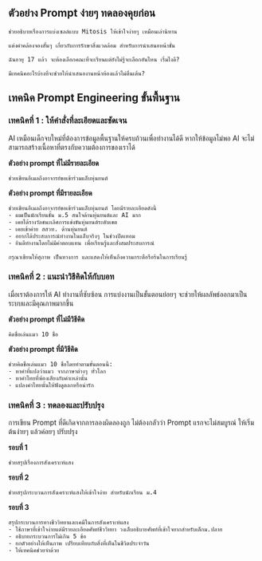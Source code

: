 ## ตัวอย่าง Prompt ง่ายๆ ทดลองคุยก่อน

```
ช่วยอธิบายเรื่องการแบ่งเซลล์แบบ Mitosis ให้เข้าใจง่ายๆ เหมือนเล่านิทาน
```

```
แต่งคำคล้องจองสั้นๆ เกี่ยวกับการรักษาสิ่งแวดล้อม สำหรับการนำเสนอหน้าชั้น
```

```
ฉันอายุ 17 แล้ว จะต้องเลือกคณะที่จะเรียนแต่ยังไม่รู้จะเลือกอันไหน เริ่มไงดี?
```

```
มีเทคนิคอะไรบ้างที่จะช่วยให้นำเสนองานหน้าห้องแล้วไม่ตื่นเต้น?
```

## เทคนิค Prompt Engineering ขั้นพื้นฐาน

### เทคนิคที่ 1 : ให้คำสั่งที่ละเอียดและชัดเจน

AI เหมือนเด็กจบใหม่ที่ต้องการข้อมูลพื้นฐานให้ครบถ้วนเพื่อทำงานได้ดี หากให้ข้อมูลไม่พอ AI จะไม่สามารถสร้างเนื้อหาที่ตรงกับความต้องการของเราได้

**ตัวอย่าง prompt ที่ไม่มีรายละเอียด**

```
ช่วยเขียนอีเมลถึงอาจารย์ขอเข้าร่วมแล็บหุ่นยนต์
```

**ตัวอย่าง prompt ที่มีรายละเอียด**

```
ช่วยเขียนอีเมลถึงอาจารย์ขอเข้าร่วมแล็บหุ่นยนต์ โดยมีรายละเอียดดังนี้
- ผมเป็นนักเรียนชั้น ม.5 สนใจด้านหุ่นยนต์และ AI มาก
- เคยได้รางวัลชนะเลิศการแข่งขันหุ่นยนต์ระดับเขต
- เคยเข้าค่าย สสวท. ด้านหุ่นยนต์
- อยากได้ประสบการณ์ทำงานในแล็บจริงๆ ในช่วงปิดเทอม
- ยินดีทำงานโดยไม่มีค่าตอบแทน เพื่อเรียนรู้และสั่งสมประสบการณ์ 

กรุณาเขียนให้สุภาพ เป็นทางการ และแสดงให้เห็นถึงความกระตือรือร้นในการเรียนรู้
```

### เทคนิคที่ 2 : แนะนำวิธีคิดให้กับบอท

เมื่อเราต้องการให้ AI ทำงานที่ซับซ้อน การแบ่งงานเป็นขั้นตอนย่อยๆ จะช่วยให้ผลลัพธ์ออกมาเป็นระบบและมีคุณภาพมากขึ้น

**ตัวอย่าง prompt ที่ไม่มีวิธีคิด**

```
คิดชื่อเล่นแมว 10 ชื่อ
```

**ตัวอย่าง prompt ที่มีวิธีคิด**

```
ช่วยคิดชื่อเล่นแมว 10 ชื่อโดยทำตามขั้นตอนนี้:
- หาคำที่แปลว่าแมว จากภาษาต่างๆ ทั่วโลก
- หาคำไทยที่พ้องเสียงกับคำเหล่านั้น
- แปลงคำไทยนั้นให้ฟังดูตลกหรือน่ารัก
```

### เทคนิคที่ 3 : ทดลองและปรับปรุง

การเขียน Prompt ที่ดีเกิดจากการลองผิดลองถูก ไม่ต้องกลัวว่า Prompt แรกจะไม่สมบูรณ์ ให้เริ่มต้นง่ายๆ แล้วค่อยๆ ปรับปรุง

**รอบที่ 1**

```
ช่วยสรุปเรื่องการสังเคราะห์แสง
```

**รอบที่ 2**

```
ช่วยสรุปกระบวนการสังเคราะห์แสงให้เข้าใจง่าย สำหรับนักเรียน ม.4
```

**รอบที่ 3**

```
สรุปกระบวนการทางชีววิทยาและเคมีในการสังเคราะห์แสง
- ใช้ภาษาที่เข้าใจง่ายแต่มีรายละเอียดศัพท์ชีววิทยา วงเล็บอธิบายศัพท์ที่เข้าใจยากสำหรับเด็กม.ปลาย
- อธิบายกระบวนการไม่เกิน 5 ข้อ
- ยกตัวอย่างให้เห็นภาพ เปรียบเทียบกับสิ่งที่เห็นในชีวิตประจำวัน
- ให้เทคนิคช่วยจำด้วย
```